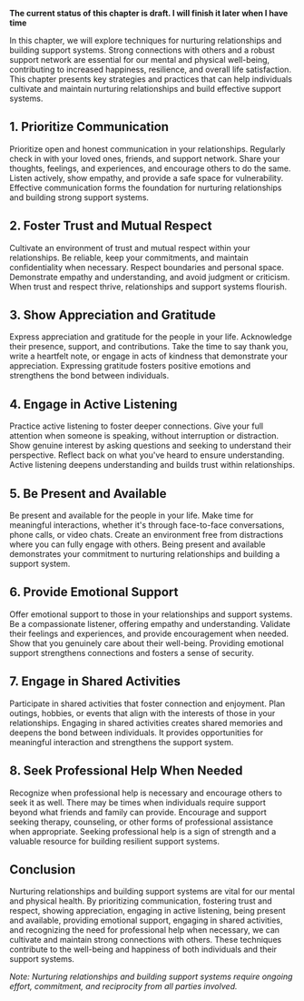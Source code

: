 **The current status of this chapter is draft. I will finish it later when I have time**

In this chapter, we will explore techniques for nurturing relationships and building support systems. Strong connections with others and a robust support network are essential for our mental and physical well-being, contributing to increased happiness, resilience, and overall life satisfaction. This chapter presents key strategies and practices that can help individuals cultivate and maintain nurturing relationships and build effective support systems.

**1. Prioritize Communication**
-------------------------------

Prioritize open and honest communication in your relationships. Regularly check in with your loved ones, friends, and support network. Share your thoughts, feelings, and experiences, and encourage others to do the same. Listen actively, show empathy, and provide a safe space for vulnerability. Effective communication forms the foundation for nurturing relationships and building strong support systems.

**2. Foster Trust and Mutual Respect**
--------------------------------------

Cultivate an environment of trust and mutual respect within your relationships. Be reliable, keep your commitments, and maintain confidentiality when necessary. Respect boundaries and personal space. Demonstrate empathy and understanding, and avoid judgment or criticism. When trust and respect thrive, relationships and support systems flourish.

**3. Show Appreciation and Gratitude**
--------------------------------------

Express appreciation and gratitude for the people in your life. Acknowledge their presence, support, and contributions. Take the time to say thank you, write a heartfelt note, or engage in acts of kindness that demonstrate your appreciation. Expressing gratitude fosters positive emotions and strengthens the bond between individuals.

**4. Engage in Active Listening**
---------------------------------

Practice active listening to foster deeper connections. Give your full attention when someone is speaking, without interruption or distraction. Show genuine interest by asking questions and seeking to understand their perspective. Reflect back on what you've heard to ensure understanding. Active listening deepens understanding and builds trust within relationships.

**5. Be Present and Available**
-------------------------------

Be present and available for the people in your life. Make time for meaningful interactions, whether it's through face-to-face conversations, phone calls, or video chats. Create an environment free from distractions where you can fully engage with others. Being present and available demonstrates your commitment to nurturing relationships and building a support system.

**6. Provide Emotional Support**
--------------------------------

Offer emotional support to those in your relationships and support systems. Be a compassionate listener, offering empathy and understanding. Validate their feelings and experiences, and provide encouragement when needed. Show that you genuinely care about their well-being. Providing emotional support strengthens connections and fosters a sense of security.

**7. Engage in Shared Activities**
----------------------------------

Participate in shared activities that foster connection and enjoyment. Plan outings, hobbies, or events that align with the interests of those in your relationships. Engaging in shared activities creates shared memories and deepens the bond between individuals. It provides opportunities for meaningful interaction and strengthens the support system.

**8. Seek Professional Help When Needed**
-----------------------------------------

Recognize when professional help is necessary and encourage others to seek it as well. There may be times when individuals require support beyond what friends and family can provide. Encourage and support seeking therapy, counseling, or other forms of professional assistance when appropriate. Seeking professional help is a sign of strength and a valuable resource for building resilient support systems.

**Conclusion**
--------------

Nurturing relationships and building support systems are vital for our mental and physical health. By prioritizing communication, fostering trust and respect, showing appreciation, engaging in active listening, being present and available, providing emotional support, engaging in shared activities, and recognizing the need for professional help when necessary, we can cultivate and maintain strong connections with others. These techniques contribute to the well-being and happiness of both individuals and their support systems.

*Note: Nurturing relationships and building support systems require ongoing effort, commitment, and reciprocity from all parties involved.*
